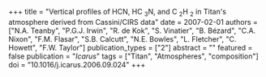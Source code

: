 +++
title = "Vertical profiles of HCN, HC $_3$N, and C $_2$H $_2$ in Titan's atmosphere derived from Cassini/CIRS data"
date = 2007-02-01
authors = ["N.A. Teanby", "P.G.J. Irwin", "R. de Kok", "S. Vinatier", "B. Bézard", "C.A. Nixon", "F.M. Flasar", "S.B. Calcutt", "N.E. Bowles", "L. Fletcher", "C. Howett", "F.W. Taylor"]
publication_types = ["2"]
abstract = ""
featured = false
publication = "*Icarus*"
tags = ["Titan", "Atmospheres", "composition"]
doi = "10.1016/j.icarus.2006.09.024"
+++

